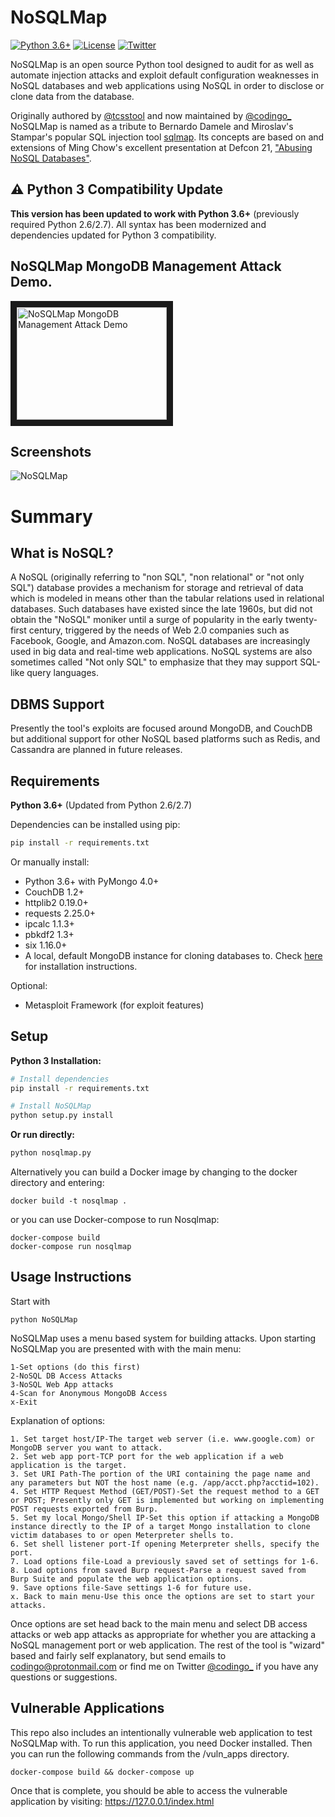 # NoSQLMap

[![Python 3.6+](https://img.shields.io/badge/python-3.6+-blue.svg)](https://www.python.org/)
[![License](https://img.shields.io/badge/license-GPLv3-red.svg)](https://github.com/codingo/NoSQLMap/blob/master/COPYING)
[![Twitter](https://img.shields.io/badge/twitter-@codingo__-blue.svg)](https://twitter.com/codingo_)

NoSQLMap is an open source Python tool designed to audit for as well as automate injection attacks and exploit default configuration weaknesses in NoSQL databases and web applications using NoSQL in order to disclose or clone data from the database.

Originally authored by [@tcsstool](https://twitter.com/tcstoolHax0r) and now maintained by [@codingo\_](https://twitter.com/codingo_) NoSQLMap is named as a tribute to Bernardo Damele and Miroslav's Stampar's popular SQL injection tool [sqlmap](http://sqlmap.org). Its concepts are based on and extensions of Ming Chow's excellent presentation at Defcon 21, ["Abusing NoSQL Databases"](https://www.defcon.org/images/defcon-21/dc-21-presentations/Chow/DEFCON-21-Chow-Abusing-NoSQL-Databases.pdf).

## ⚠️ Python 3 Compatibility Update

**This version has been updated to work with Python 3.6+** (previously required Python 2.6/2.7). All syntax has been modernized and dependencies updated for Python 3 compatibility.

## NoSQLMap MongoDB Management Attack Demo.

<a href="http://www.youtube.com/watch?feature=player_embedded&v=xSFi-jxOBwM" target="_blank"><img src="http://img.youtube.com/vi/xSFi-jxOBwM/0.jpg" alt="NoSQLMap MongoDB Management Attack Demo" width="240" height="180" border="10" /></a>

## Screenshots

![NoSQLMap](https://github.com/codingo/NoSQLMap/blob/master/screenshots/NoSQLMap-v0-5.jpg)

# Summary

## What is NoSQL?

A NoSQL (originally referring to "non SQL", "non relational" or "not only SQL") database provides a mechanism for storage and retrieval of data which is modeled in means other than the tabular relations used in relational databases. Such databases have existed since the late 1960s, but did not obtain the "NoSQL" moniker until a surge of popularity in the early twenty-first century, triggered by the needs of Web 2.0 companies such as Facebook, Google, and Amazon.com. NoSQL databases are increasingly used in big data and real-time web applications. NoSQL systems are also sometimes called "Not only SQL" to emphasize that they may support SQL-like query languages.

## DBMS Support

Presently the tool's exploits are focused around MongoDB, and CouchDB but additional support for other NoSQL based platforms such as Redis, and Cassandra are planned in future releases.

## Requirements

**Python 3.6+** (Updated from Python 2.6/2.7)

Dependencies can be installed using pip:

```bash
pip install -r requirements.txt
```

Or manually install:
-   Python 3.6+ with PyMongo 4.0+
-   CouchDB 1.2+
-   httplib2 0.19.0+
-   requests 2.25.0+
-   ipcalc 1.1.3+
-   pbkdf2 1.3+
-   six 1.16.0+
-   A local, default MongoDB instance for cloning databases to. Check [here](http://docs.mongodb.org/manual/installation/) for installation instructions.

Optional:
-   Metasploit Framework (for exploit features)

## Setup

**Python 3 Installation:**

```bash
# Install dependencies
pip install -r requirements.txt

# Install NoSQLMap
python setup.py install
```

**Or run directly:**
```bash
python nosqlmap.py
```

Alternatively you can build a Docker image by changing to the docker directory and entering:

```
docker build -t nosqlmap .
```

or you can use Docker-compose to run Nosqlmap:

```
docker-compose build
docker-compose run nosqlmap
```

## Usage Instructions

Start with

```
python NoSQLMap
```

NoSQLMap uses a menu based system for building attacks. Upon starting NoSQLMap you are presented with with the main menu:

```
1-Set options (do this first)
2-NoSQL DB Access Attacks
3-NoSQL Web App attacks
4-Scan for Anonymous MongoDB Access
x-Exit
```

Explanation of options:

```
1. Set target host/IP-The target web server (i.e. www.google.com) or MongoDB server you want to attack.
2. Set web app port-TCP port for the web application if a web application is the target.
3. Set URI Path-The portion of the URI containing the page name and any parameters but NOT the host name (e.g. /app/acct.php?acctid=102).
4. Set HTTP Request Method (GET/POST)-Set the request method to a GET or POST; Presently only GET is implemented but working on implementing POST requests exported from Burp.
5. Set my local Mongo/Shell IP-Set this option if attacking a MongoDB instance directly to the IP of a target Mongo installation to clone victim databases to or open Meterpreter shells to.
6. Set shell listener port-If opening Meterpreter shells, specify the port.
7. Load options file-Load a previously saved set of settings for 1-6.
8. Load options from saved Burp request-Parse a request saved from Burp Suite and populate the web application options.
9. Save options file-Save settings 1-6 for future use.
x. Back to main menu-Use this once the options are set to start your attacks.
```

Once options are set head back to the main menu and select DB access attacks or web app attacks as appropriate for whether you are attacking a NoSQL management port or web application. The rest of the tool is "wizard" based and fairly self explanatory, but send emails to codingo@protonmail.com or find me on Twitter [@codingo\_](https://twitter.com/codingo_) if you have any questions or suggestions.

## Vulnerable Applications

This repo also includes an intentionally vulnerable web application to test NoSQLMap with. To run this application, you need Docker installed. Then you can run the following commands from the /vuln_apps directory.

```
docker-compose build && docker-compose up
```

Once that is complete, you should be able to access the vulnerable application by visiting: https://127.0.0.1/index.html
